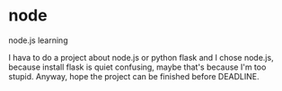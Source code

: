 # node
node.js learning

I hava to do a project about node.js or python flask and I chose node.js, because install flask is quiet confusing, maybe that's because I'm too stupid. Anyway, hope the project can be finished before DEADLINE.
